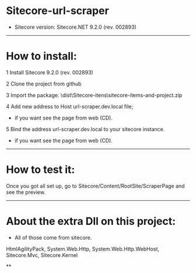 # Sitecore-url-scraper
   
* Sitecore version: Sitecore.NET 9.2.0 (rev. 002893)

****

# How to install:

1 Install Sitecore 9.2.0 (rev. 002893)

2 Clone the project from github

3 Import the package: \dist\Sitecore-itens\sitecore-items-and-project.zip

4 Add new address to Host url-scraper.dev.local file;
* if you want see the page from web (CD).

5 Bind the address url-scraper.dev.local to your sitecore instance.
* if you want see the page from web (CD).

****

# How to test it:

Once you got all set up, go to Sitecore/Content/RootSite/ScraperPage
and see the preview.

****

# About the extra Dll on this project:

* All of those come from sitecore.

HtmlAgilityPack, 
System.Web.Http, 
System.Web.Http.WebHost, 
Sitecore.Mvc, 
Sitecore.Kernel

**


